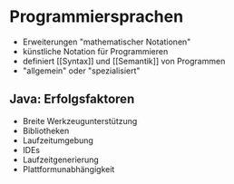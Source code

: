 # Programmiersprachen
- Erweiterungen "mathematischer Notationen"
- künstliche Notation für Programmieren
- definiert [[Syntax]] und [[Semantik]] von Programmen
- "allgemein" oder "spezialisiert"

## Java: Erfolgsfaktoren
- Breite Werkzeugunterstützung
- Bibliotheken
- Laufzeitumgebung
- IDEs
- Laufzeitgenerierung
- Plattformunabhängigkeit
